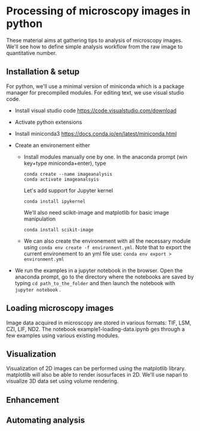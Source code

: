 # Processing of microscopy images in python

These material aims at gathering tips to analysis of microscopy images. We'll see how to define simple analysis workflow from the raw image to quantitative number.

## Installation & setup
For python, we'll use a minimal version of miniconda which is a package manager for precompiled modules. For editing text, we use visual studio code.
- Install visual studio code https://code.visualstudio.com/download
- Activate python extensions
- Install miniconda3 https://docs.conda.io/en/latest/miniconda.html
- Create an environement either 
    - Install modules manually one by one. In the anaconda prompt (win key+type miniconda+enter), type 
        ```
        conda create --name imageanalysis
        conda activate imageanalsyis
        ```
        Let's add support for Jupyter kernel
        ```
        conda install ipykernel
        ```
        We'll also need scikit-image and matplotlib for basic image manipulation
        ```
        conda install scikit-image
        ```
  - We can also create the environement with all the necessary module using ```conda env create -f environment.yml```.  Note that to export the current environement to an yml file use: ```conda env export > environment.yml```

- We run the examples in a jupyter notebook in the browser. Open the anaconda prompt, go to the directory where the notebooks are saved by typing  ```cd path_to_the_folder```  and then launch the notebook with ```jupyter notebook``` .

## Loading microscopy images
Image data acquired in microscopy are stored in various formats: TIF, LSM, CZI, LIF, ND2. The notebook example1-loading-data.ipynb ges through a few examples using various existing modules.

## Visualization
Visualization of 2D images can be performed using the matplotlib library. matplotlib will also be able to render isosurfaces in 2D.
We'll use napari to visualize 3D data set using volume rendering.

## Enhancement



## Automating analysis





